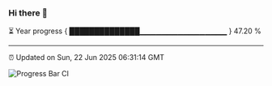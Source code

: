 ### Hi there 👋

⏳ Year progress { ██████████████▁▁▁▁▁▁▁▁▁▁▁▁▁▁▁▁ } 47.20 %

---

⏰ Updated on Sun, 22 Jun 2025 06:31:14 GMT

![Progress Bar CI](https://github.com/liununu/liununu/workflows/Progress%20Bar%20CI/badge.svg)
